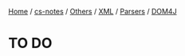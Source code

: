 [Home](https://mengxianbin.github.io) /
[cs-notes](https://mengxianbin.github.io/cs-notes/site) /
[Others](https://mengxianbin.github.io/cs-notes/site/Others) /
[XML](https://mengxianbin.github.io/cs-notes/site/Others/XML) /
[Parsers](https://mengxianbin.github.io/cs-notes/site/Others/XML/Parsers) /
[DOM4J](https://mengxianbin.github.io/cs-notes/site/Others/XML/Parsers/DOM4J)

# TO DO
